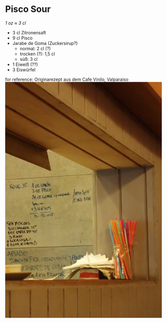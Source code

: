 # Pisco Sour

*1 oz &asymp; 3 cl*

* 3 cl Zitronensaft
* 9 cl Pisco
* Jarabe de Goma (Zuckersirup?)
  - normal: 2 cl (?)
  - trocken (?): 1,5 cl
  - süß: 3 cl
* 1 Eiweiß (??)
* 3 Eiswürfel


for reference: Originarezept aus dem Cafe Vinilo, Valparaiso
<img src="images/Pisco_Sour.JPG">
